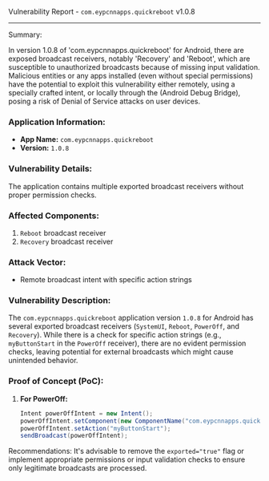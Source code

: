 
Vulnerability Report - `com.eypcnnapps.quickreboot` v1.0.8

---
Summary:

In version 1.0.8 of 'com.eypcnnapps.quickreboot' for Android, there are exposed broadcast receivers, notably 'Recovery' and 'Reboot', which are susceptible to unauthorized broadcasts because of missing input validation. Malicious entities or any apps installed (even without special permissions) have the potential to exploit this vulnerability either remotely, using a specially crafted intent, or locally through the (Android Debug Bridge), posing a risk of Denial of Service attacks on user devices.


### Application Information:
- **App Name:** `com.eypcnnapps.quickreboot`
- **Version:** `1.0.8`

### Vulnerability Details:
The application contains multiple exported broadcast receivers without proper permission checks.
### Affected Components:

1. `Reboot` broadcast receiver
2. `Recovery` broadcast receiver

### Attack Vector:
- Remote broadcast intent with specific action strings

### Vulnerability Description:
The `com.eypcnnapps.quickreboot` application version `1.0.8` for Android has several exported broadcast receivers (`SystemUI`, `Reboot`, `PowerOff`, and `Recovery`).
While there is a check for specific action strings (e.g., `myButtonStart` in the `PowerOff` receiver), there are no evident permission checks, leaving potential for external broadcasts which might cause unintended behavior.

### Proof of Concept (PoC):
1. **For PowerOff:**
   ```java
   Intent powerOffIntent = new Intent();
   powerOffIntent.setComponent(new ComponentName("com.eypcnnapps.quickreboot", "com.eypcnnapps.quickreboot.widget.PowerOff"));
   powerOffIntent.setAction("myButtonStart");
   sendBroadcast(powerOffIntent);
   ```


Recommendations: It's advisable to remove the `exported="true"` flag or implement appropriate permissions or input validation checks to ensure only legitimate broadcasts are processed.
